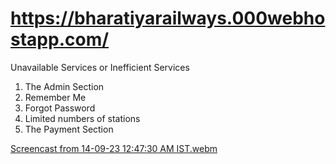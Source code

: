 # https://bharatiyarailways.000webhostapp.com/

Unavailable Services or
Inefficient Services

1. The Admin Section
2. Remember Me
3. Forgot Password
4. Limited numbers of stations
5. The Payment Section

[Screencast from 14-09-23 12:47:30 AM IST.webm](https://github.com/Soumyodeep-Das/TicketBooking/assets/125487104/e6f4ce99-ad7b-4a15-95e4-7723d7fb03ee)
